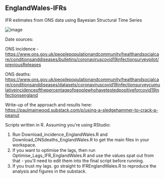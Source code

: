 ## EnglandWales-IFRs

IFR estimates from ONS data using Bayesian Structural Time Series

![image](https://github.com/PaulMainwood/EnglandWales-IFRs/assets/50012795/b24f6566-535d-4aaf-9baf-145d7d6d49e1)

Date sources: 

ONS incidence - https://www.ons.gov.uk/peoplepopulationandcommunity/healthandsocialcare/conditionsanddiseases/bulletins/coronaviruscovid19infectionsurveypilot/previousReleases 

ONS deaths: https://www.ons.gov.uk/peoplepopulationandcommunity/healthandsocialcare/conditionsanddiseases/datasets/coronaviruscovid19infectionsurveycumulativeincidenceofthepercentageofpeoplewhohavetestedpositiveforcovid19infectionsengland

Write-up of the approach and results here: https://paulmainwood.substack.com/p/using-a-sledgehammer-to-crack-a-peanut

Scripts written in R. Assuming you're using RStudio:

1) Run Download_incidence_EnglandWales.R and Download_ONSdeaths_EnglandWales.R to get the main files in your workspace.
2) If you want to optimise the lags, then run Optimise_Lags_IFR_EnglandWales.R and use the values spat out from that - you'll need to edit them into the final script before running.
3) If you trust my lags. go straight to IFREnglandWales.R to reproduce the analysis and figures in the substack.
